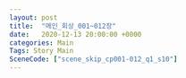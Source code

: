 ```yaml
---
layout: post
title:  "메인_회상_001~012장"
date:   2020-12-13 20:00:00 +0000
categories: Main
Tags: Story Main
SceneCode: ["scene_skip_cp001-012_q1_s10"]
---
```

